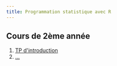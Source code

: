 ```yaml
---
title: Programmation statistique avec R
---
```


## Cours de 2ème année

1. [TP d'introduction](prog-stat-r-tp1.html)
2. [...]()
